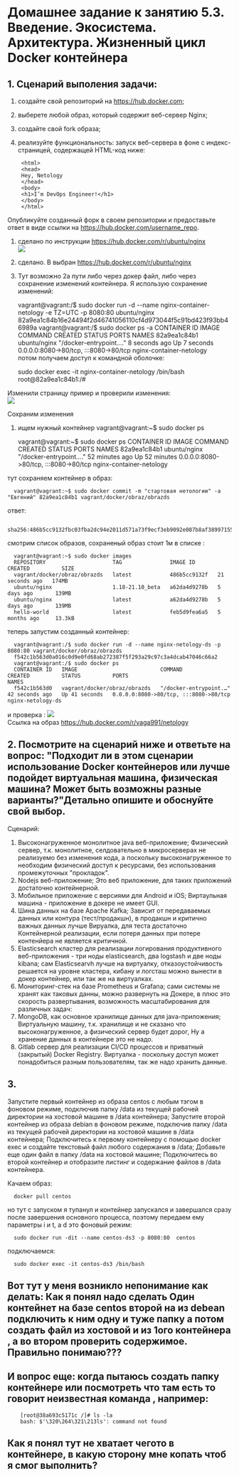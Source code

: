 # Домашнее задание к занятию 5.3. Введение. Экосистема. Архитектура. Жизненный цикл Docker контейнера  
 
## 1. Сценарий выполения задачи:

1) создайте свой репозиторий на https://hub.docker.com;  
2) выберете любой образ, который содержит веб-сервер Nginx;  
3) создайте свой fork образа;  
4) реализуйте функциональность: запуск веб-сервера в фоне с индекс-страницей, содержащей HTML-код ниже:    

        <html>
        <head>
        Hey, Netology
        </head>
        <body>
        <h1>I’m DevOps Engineer!</h1>
        </body>
        </html>

Опубликуйте созданный форк в своем репозитории и предоставьте ответ в виде ссылки на https://hub.docker.com/username_repo.  

1) сделано по инструкции https://hub.docker.com/r/ubuntu/nginx  
![](https://s253vla.storage.yandex.net/rdisk/bcebb370357d12186bea6be311d968152e5d0d5c58e18f8eb10d013218550d75/621fc635/-yg_cLuuhfuAgJu7cu40Cn087vdk3zEE18mGOrhRIRHWdAtlPMH04pkjvy7oq06MDhVlJCWjpgh3VHkkweoRbQ==?uid=160010782&filename=%D1%81%D0%BA%D1%80%D0%B8%D0%BD%201%20%D1%81%D1%82%D0%B0%D1%82%D1%83%D1%81%20.jpg&disposition=inline&hash=&limit=0&content_type=image%2Fjpeg&owner_uid=160010782&fsize=217572&hid=b5325bbc73a76b69a5519b92204f22d2&media_type=image&tknv=v2&etag=524dc9f477826a3b4d5ae25002e3b6ff&rtoken=dFbLjJaPbeUg&force_default=yes&ycrid=na-bda394e2606efaeaf9dbf1bd9a355f1a-downloader3e&ts=5d94156263740&s=03900ce09bdb98bd43f89227fe17851f3ab63fb9e46cb3850e6156af425abd96&pb=U2FsdGVkX1-zuSfiQsGidMl13K7U4tTeZ1HUOPoHV45KX9eT1L-b3XppMN3pUpoAUC8s9jElH3-lJsGiFgfejpQ4hwyyj3XOrupseFn6Lm8)
2) сделано. В выбран https://hub.docker.com/r/ubuntu/nginx
3) Тут возможно 2а пути либо  через докер файл, либо через сохранение изменений контейнера. Я использую сохранение изменений:


      vagrant@vagrant:/$ sudo docker run -d --name nginx-container-netology -e TZ=UTC -p 8080:80 ubuntu/nginx
      82a9ea1c84b16e24494f2d46741056110cf4d973044f5c91bd423f93bb46989a
      vagrant@vagrant:/$ sudo docker ps -a
      CONTAINER ID   IMAGE          COMMAND                  CREATED         STATUS         PORTS
            NAMES
      82a9ea1c84b1   ubuntu/nginx   "/docker-entrypoint.…"   8 seconds ago   Up 7 seconds   0.0.0.0:8080->80/tcp, :::8080->80/tcp   nginx-container-netology  
потом получаем доступ к командной оболочке:

      sudo docker exec -it nginx-container-netology /bin/bash
      root@82a9ea1c84b1:/#

Изменили страницу пример и проверили изменения:    
![](https://s551sas.storage.yandex.net/rdisk/1f3d9b6906aac9ba67a95885d8c00bf90be21424afacc75347897e0b9d54e49c/621fc663/-yg_cLuuhfuAgJu7cu40CmWAHxuJTPlnrJ-TN-FNQ3u35UJaGtiNbUSn-D4SNameC6HV_UQ9HGH1JI3EFftYcw==?uid=160010782&filename=%D1%81%D0%BA%D1%80%D0%B8%D0%BD%202%20%D0%B8%D0%B7%D0%BC%D0%B5%D0%BD%D0%B8%D0%BB%D0%B8%20%20%D0%B8%20%D0%BF%D1%80%D0%BE%D0%B2%D0%B5%D1%80%D0%B8%D0%BB%D0%B8%20%D1%81%D1%82%D1%80%D0%B0%D0%BD%D0%B8%D1%86%D1%83%20%20%E2%80%94%20%D0%BA%D0%BE%D0%BF%D0%B8%D1%8F.jpg&disposition=inline&hash=&limit=0&content_type=image%2Fjpeg&owner_uid=160010782&fsize=112417&hid=62d18d3d33597f4e64d4e3626e6f80d8&media_type=image&tknv=v2&etag=0355a7e2cad903d41cde16220f72d61b&rtoken=yzSdVZCfZXTn&force_default=yes&ycrid=na-c695bbc819a9858f4056c13d3d1d9f72-downloader3e&ts=5d94158e41ec0&s=934f1f8f77e2e53a308863a72459b77dc7c11045aa3ef19ef9f84ca603866841&pb=U2FsdGVkX1_UWU7XFRr88yaxh4jr0aaF9RPfPL9mAZnEsCMrCfONxk1-oXMjGEy09m38i4aL7nsbP5Okq8TK4Q647fQKBBgw81m-zuSkSgk)


Сохраним изменения
1) ищем нужный контейнер vagrant@vagrant:~$ sudo docker ps  

         
      vagrant@vagrant:~$ sudo docker ps
      CONTAINER ID   IMAGE          COMMAND                  CREATED          STATUS          PORTS                                   NAMES
      82a9ea1c84b1   ubuntu/nginx   "/docker-entrypoint.…"   52 minutes ago   Up 52 minutes   0.0.0.0:8080->80/tcp, :::8080->80/tcp   nginx-container-netology

тут сохраняем контейнер в образ:

      vagrant@vagrant:~$ sudo docker commit -m "стартовая нетологии" -a "Евгений" 82a9ea1c84b1 vagrant/docker/obraz/obrazds
ответ:  
      
      sha256:486b5cc9132fbc03fba2dc94e2011d571a73f9ecf3eb9092e087b8af38997155

смотрим список образов, сохраненый образ стоит 1м в списке :  

      vagrant@vagrant:~$ sudo docker images
      REPOSITORY                     TAG               IMAGE ID       CREATED          SIZE
      vagrant/docker/obraz/obrazds   latest            486b5cc9132f   21 seconds ago   174MB
      ubuntu/nginx                   1.18-21.10_beta   a62da4d9278b   5 days ago       139MB
      ubuntu/nginx                   latest            a62da4d9278b   5 days ago       139MB
      hello-world                    latest            feb5d9fea6a5   5 months ago     13.3kB

теперь запустим созданный контейнер:  

      vagrant@vagrant:/$ sudo docker run -d --name nginx-netology-ds -p 8080:80 vagrant/docker/obraz/obrazds
      f542c1b563d0a016c0d9e0fd68ab272387f5f293a29c97c3a4dcab47046c66a2  
      vagrant@vagrant:/$ sudo docker ps
      CONTAINER ID   IMAGE                          COMMAND                  CREATED          STATUS          PORTS                                   NAMES
      f542c1b563d0   vagrant/docker/obraz/obrazds   "/docker-entrypoint.…"   42 seconds ago   Up 41 seconds   0.0.0.0:8080->80/tcp, :::8080->80/tcp   nginx-netology-ds
  
и проверка :
![](https://s382vla.storage.yandex.net/rdisk/370591de1aad64823607297c5f1041ba5e6d629192cc7672e9ff7d37077892c1/621fc67f/-yg_cLuuhfuAgJu7cu40CgrZQ7V9QpSCFGw-JuJl_34nxlv36OpdTeQ61GTscS0agjJrg2rQCXAE3MXaydSixA==?uid=160010782&filename=%D1%81%D0%BA%D1%80%D0%B8%D0%BD%203%20.jpg&disposition=inline&hash=&limit=0&content_type=image%2Fjpeg&owner_uid=160010782&fsize=33774&hid=df3933dec248e27aa2719a28117fbeae&media_type=image&tknv=v2&etag=0f9532926a6bcdb7667cf0493366bbe5&rtoken=IePB7G34BrbE&force_default=yes&ycrid=na-5846f43f80701878141d4f59922d57a0-downloader3e&ts=5d9415a8f5dc0&s=01825c621dd428fe8ad9dc0ca7ee983ace00fff60aa9a076eab8fa1dc27f32e5&pb=U2FsdGVkX18aFeOTNUcAxfFX_TnNg0-kz6a9FORfG8GXEzp1mDHAEugnCdNQShObtHgrfXzMXg4AH3_WCQgK2NLjbFc3ntcYOecZ2GXJeh4)  
Ссылка на образ https://hub.docker.com/r/vaga991/netology  

## 2. Посмотрите на сценарий ниже и ответьте на вопрос: "Подходит ли в этом сценарии использование Docker контейнеров или лучше подойдет виртуальная машина, физическая машина? Может быть возможны разные варианты?"Детально опишите и обоснуйте свой выбор.

Сценарий:

 1) Высоконагруженное монолитное java веб-приложение;
Физический сервер, т.к. монолитное, селдовательно в микросерверах не реализуемо без изменения кода, а поскольку высоконагруженное то необходим физический доступ к ресурсами, без использования промежуточных "прокладок". 
 2) Nodejs веб-приложение;
Это веб приложение, для таких приложений достаточно контейнерной.
 3) Мобильное приложение c версиями для Android и iOS;
Виртаульная машина - приложение в докере не имеет GUI.
 4) Шина данных на базе Apache Kafka;
Зависит от передаваемых данных или контура (тест/продакшн), в продакшн и критично важных данных лучше Вируалка, для теста достаточно Контейнерной реализации, если потеря данных при потере контенйера не является критичной. 
 5) Elasticsearch кластер для реализации логирования продуктивного веб-приложения - три ноды elasticsearch, два logstash и две ноды kibana;
сам Elasticsearvh лучше на виртуалку, отказоустойчивость решается на уровне кластера, кибану и логсташ можно вынести в докер контейнер, или так же на виртуалках. 
 6) Мониторинг-стек на базе Prometheus и Grafana;
сами системы не хранят как таковых данны, можно развернуть на Докере, в плюс это скорость развертывания, возможность масштабирования для различных задач:
 7) MongoDB, как основное хранилище данных для java-приложения;
Виртуальную машину, т.к. хранилище и  не сказано что высоконагруженное, а физический сервер будет дорог, Ну а хранение данных в контейнере это не надо.
 8) Gitlab сервер для реализации CI/CD процессов и приватный (закрытый) Docker Registry.
Виртуалка - поскольку доступ может понадобиться разным пользователям, так же надо хранить данные.


## 3.
Запустите первый контейнер из образа centos c любым тэгом в фоновом режиме, подключив папку /data из текущей рабочей директории на хостовой машине в /data контейнера;
Запустите второй контейнер из образа debian в фоновом режиме, подключив папку /data из текущей рабочей директории на хостовой машине в /data контейнера;
Подключитесь к первому контейнеру с помощью docker exec и создайте текстовый файл любого содержания в /data;
Добавьте еще один файл в папку /data на хостовой машине;
Подключитесь во второй контейнер и отобразите листинг и содержание файлов в /data контейнера.
 
Качаем образ: 

      docker pull centos 

но тут с запуском я тупанул и контейнер запускался и завершался сразу после завершения основного процесса, поэтому передаем ему параметры i и t, а d это фоновый режим:  

      sudo docker run -dit --name centos-ds3 -p 8080:80  centos

подключаемся:  

      sudo docker exec -it centos-ds3 /bin/bash

## Вот тут у меня возникло непонимание как делать: Как я понял надо сделать Один контейнет на базе centos второй на из debean подключить к ним одну и туже папку а потом создать файл из хостовой и из 1ого контейнера , а во втором проверить содержимое. Правильно понимаю???

## И вопрос еще: когда пытаюсь создать папку контейнере или посмотреть что там есть  то говорит неизвестная команда , например:

		[root@38a693c5171c /]# ls -la
		bash: $'\320\264\321\213ls': command not found

## Как я понял тут не хватает чегото в контейнере, в какую сторону мне копать чтоб я смог выполнить?   